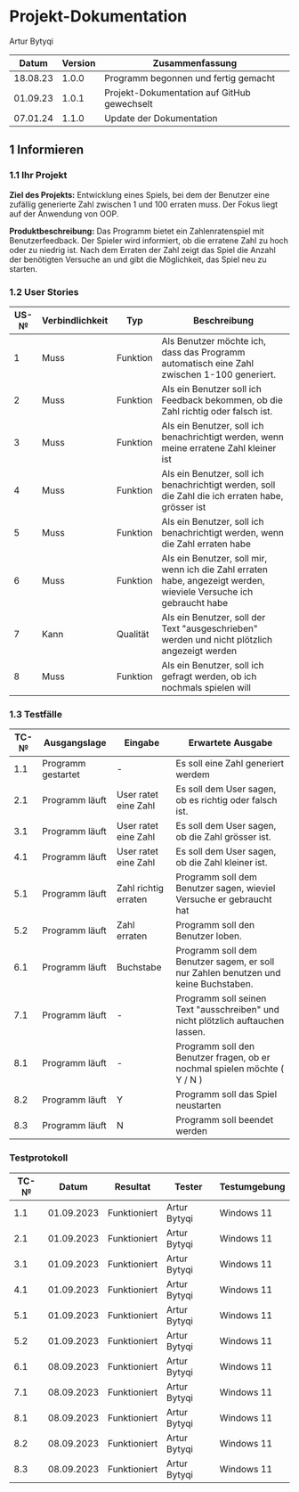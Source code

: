 # Projekt-Dokumentation

Artur Bytyqi

| Datum | Version | Zusammenfassung                                              |
| ----- | ------- | ------------------------------------------------------------ |
|   18.08.23    | 1.0.0   | Programm begonnen und fertig gemacht |
|  01.09.23     | 1.0.1    |     Projekt-Dokumentation auf GitHub gewechselt    |
|  07.01.24     | 1.1.0    |     Update der Dokumentation    |

## 1 Informieren

### 1.1 Ihr Projekt

**Ziel des Projekts:** Entwicklung eines Spiels, bei dem der Benutzer eine zufällig generierte Zahl zwischen 1 und 100 erraten muss. Der Fokus liegt auf der Anwendung von OOP.

**Produktbeschreibung:** Das Programm bietet ein Zahlenratenspiel mit Benutzerfeedback. Der Spieler wird informiert, ob die erratene Zahl zu hoch oder zu niedrig ist. Nach dem Erraten der Zahl zeigt das Spiel die Anzahl der benötigten Versuche an und gibt die Möglichkeit, das Spiel neu zu starten.

### 1.2 User Stories

| US-№ | Verbindlichkeit | Typ  | Beschreibung                       |
| ---- | --------------- | ---- | ---------------------------------- |
| 1  |          Muss       |  Funktion    |Als Benutzer möchte ich, dass das Programm automatisch eine Zahl zwischen 1-100 generiert.|
| 2  |              Muss   |  Funktion    |Als ein Benutzer soll ich Feedback bekommen, ob die Zahl richtig oder falsch ist.|
| 3  |      Muss           |  Funktion    |Als ein Benutzer, soll ich benachrichtigt werden, wenn meine erratene Zahl kleiner ist|
| 4  |          Muss       |  Funktion    |  Als ein Benutzer, soll ich benachrichtigt werden, soll die Zahl die ich erraten habe, grösser ist|
| 5  |              Muss   |  Funktion    |  Als ein Benutzer, soll ich benachrichtigt werden, wenn die Zahl erraten habe|
| 6  |              Muss   |  Funktion    |  Als ein Benutzer, soll mir, wenn ich die Zahl erraten habe, angezeigt werden, wieviele Versuche ich gebraucht habe |
|  7 |              Kann   | Qualität    |  Als ein Benutzer, soll der Text "ausgeschrieben" werden und nicht plötzlich angezeigt werden|
| 8  |              Muss   |  Funktion    |  Als ein Benutzer, soll ich gefragt werden, ob ich nochmals spielen will|


### 1.3 Testfälle

| TC-№ | Ausgangslage | Eingabe | Erwartete Ausgabe |
| ---- | ------------ | ------- | ----------------- |
| 1.1  |    Programm gestartet|   -     |    Es soll eine Zahl generiert werdem             |
| 2.1  |  Programm läuft            |   User ratet eine Zahl    |     Es soll dem User sagen, ob es richtig oder falsch ist.              |
| 3.1  |  Programm läuft            |    User ratet eine Zahl     |     Es soll dem User sagen, ob die Zahl grösser ist.      |
|4.1  |  Programm läuft            |    User ratet eine Zahl     |  Es soll dem User sagen, ob die Zahl kleiner ist.                       |
| 5.1  |  Programm läuft            |    Zahl richtig erraten     |     Programm soll dem Benutzer sagen, wieviel Versuche er gebraucht hat            |
| 5.2  |  Programm läuft            |    Zahl erraten     |     Programm soll den Benutzer loben.
| 6.1  |  Programm läuft            |    Buchstabe   |     Programm soll dem Benutzer sagem, er soll nur Zahlen benutzen und keine Buchstaben.           |
| 7.1  |  Programm läuft            |    -   |     Programm soll seinen Text "ausschreiben" und nicht plötzlich auftauchen lassen.           |
| 8.1  |  Programm läuft            |    -     |     Programm soll den Benutzer fragen, ob er nochmal spielen möchte  ( Y / N )       |
| 8.2  |  Programm läuft            |    Y     |     Programm soll das Spiel neustarten          |
| 8.3  |  Programm läuft            |    N     |     Programm soll beendet werden |


### Testprotokoll

 

| TC-№ | Datum | Resultat | Tester |Testumgebung|
| ---- | ----- | -------- | ------ | ------ |
| 1.1  |    01.09.2023   |     Funktioniert     |  Artur Bytyqi      |Windows 11|
| 2.1  |    01.09.2023   |     Funktioniert     |  Artur Bytyqi      |Windows 11|
| 3.1  |    01.09.2023   |     Funktioniert     |  Artur Bytyqi      |Windows 11|
| 4.1  |    01.09.2023   |     Funktioniert     |  Artur Bytyqi      |Windows 11|
| 5.1  |    01.09.2023   |     Funktioniert     |  Artur Bytyqi      |Windows 11|
| 5.2  |    01.09.2023   |     Funktioniert     |  Artur Bytyqi      |Windows 11|
| 6.1  |    08.09.2023   |     Funktioniert     |  Artur Bytyqi      |Windows 11|
| 7.1  |    08.09.2023   |     Funktioniert     |  Artur Bytyqi      |Windows 11|
| 8.1  |    08.09.2023   |     Funktioniert     |  Artur Bytyqi      |Windows 11|
| 8.2  |    08.09.2023   |     Funktioniert     |  Artur Bytyqi      |Windows 11|
| 8.3  |    08.09.2023   |     Funktioniert     |  Artur Bytyqi      |Windows 11|
